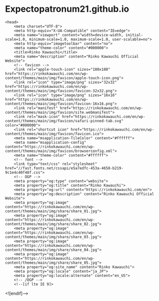 # Expectopatronum21.github.io

<!DOCTYPE html>
<html>

	<head>
		<meta charset="UTF-8">
		<meta http-equiv="X-UA-Compatible" content="IE=edge">
		<meta name="viewport" content="width=device-width, initial-scale=1.0, minimum-scale=1.0, maximum-scale=1.0, user-scalable=no">
		<meta http-equiv="imagetoolbar" content="no">
		<meta name="theme-color" content="#000000">
		<title>Rinko Kawauchi</title>
		<meta name="description" content="Rinko Kawauchi Official Website">
		<!-- favicon -->
		<link rel="apple-touch-icon" sizes="180x180" href="https://rinkokawauchi.com/en/wp-content/themes/main/img/favicon/apple-touch-icon.png">
		<link rel="icon" type="image/png" sizes="32x32" href="https://rinkokawauchi.com/en/wp-content/themes/main/img/favicon/favicon-32x32.png">
		<link rel="icon" type="image/png" sizes="16x16" href="https://rinkokawauchi.com/en/wp-content/themes/main/img/favicon/favicon-16x16.png">
		<link rel="manifest" href="https://rinkokawauchi.com/en/wp-content/themes/main/img/favicon/site.webmanifest">
		<link rel="mask-icon" href="https://rinkokawauchi.com/en/wp-content/themes/main/img/favicon/safari-pinned-tab.svg" color="#000000">
		<link rel="shortcut icon" href="https://rinkokawauchi.com/en/wp-content/themes/main/img/favicon/favicon.ico">
		<meta name="msapplication-TileColor" content="#ffffff">
		<meta name="msapplication-config" content="https://rinkokawauchi.com/en/wp-content/themes/main/img/favicon/browserconfig.xml">
		<meta name="theme-color" content="#ffffff">
		<!-- font -->
		<link type="text/css" rel="stylesheet" href="//fast.fonts.net/cssapi/e5a7edfc-453a-4658-b219-9c1e4c40f48f.css">
		<!-- OGP -->
		<meta property="og:type" content="website">
		<meta property="og:title" content="Rinko Kawauchi">
		<meta property="og:url" content="https://rinkokawauchi.com/en">
		<meta property="og:description" content="Rinko Kawauchi Official Website">
		<meta property="og:image" content="https://rinkokawauchi.com/en/wp-content/themes/main/img/share/share_01.jpg">
		<meta property="og:image" content="https://rinkokawauchi.com/en/wp-content/themes/main/img/share/share_02.jpg">
		<meta property="og:image" content="https://rinkokawauchi.com/en/wp-content/themes/main/img/share/share_03.jpg">
		<meta property="og:image" content="https://rinkokawauchi.com/en/wp-content/themes/main/img/share/share_04.jpg">
		<meta property="og:image" content="https://rinkokawauchi.com/en/wp-content/themes/main/img/share/share_05.jpg">
		<meta property="og:site_name" content="Rinko Kawauchi">
		<meta property="og:locale" content="ja_JP">
		<meta property="og:locale:alternate" content="en_US">
		<!-- /OGP -->
		<!--[if lte IE 9]>
<script type="text/javascript" src="https://rinkokawauchi.com/en/wp-content/themes/main/js/ie/html5shiv.min.js"></script>
<script type="text/javascript" src="https://rinkokawauchi.com/en/wp-content/themes/main/js/ie/selectivizr-min.js"></script>
<script type="text/javascript" src="https://rinkokawauchi.com/en/wp-content/themes/main/js/ie/respond.min.js"></script>
<![endif]-->
		<!-- Global site tag (gtag.js) - Google Analytics -->
		<script async="" src="https://www.googletagmanager.com/gtag/js?id=UA-17594452-53"></script>
		<script>
			window.dataLayer = window.dataLayer || [];
			  function gtag(){dataLayer.push(arguments);}
			  gtag('js', new Date());
			
			  gtag('config', 'UA-17594452-53');
		</script>
		<meta name="robots" content="max-image-preview:large">
		<link rel="stylesheet" id="wp-block-library-css" href="https://rinkokawauchi.com/en/wp-includes/css/dist/block-library/style.min.css" type="text/css" media="all">
		<link rel="stylesheet" id="classic-theme-styles-css" href="https://rinkokawauchi.com/en/wp-includes/css/classic-themes.min.css" type="text/css" media="all">
		<style id="global-styles-inline-css" type="text/css">
			body{--wp--preset--color--black: #000000;--wp--preset--color--cyan-bluish-gray: #abb8c3;--wp--preset--color--white: #ffffff;--wp--preset--color--pale-pink: #f78da7;--wp--preset--color--vivid-red: #cf2e2e;--wp--preset--color--luminous-vivid-orange: #ff6900;--wp--preset--color--luminous-vivid-amber: #fcb900;--wp--preset--color--light-green-cyan: #7bdcb5;--wp--preset--color--vivid-green-cyan: #00d084;--wp--preset--color--pale-cyan-blue: #8ed1fc;--wp--preset--color--vivid-cyan-blue: #0693e3;--wp--preset--color--vivid-purple: #9b51e0;--wp--preset--gradient--vivid-cyan-blue-to-vivid-purple: linear-gradient(135deg,rgba(6,147,227,1) 0%,rgb(155,81,224) 100%);--wp--preset--gradient--light-green-cyan-to-vivid-green-cyan: linear-gradient(135deg,rgb(122,220,180) 0%,rgb(0,208,130) 100%);--wp--preset--gradient--luminous-vivid-amber-to-luminous-vivid-orange: linear-gradient(135deg,rgba(252,185,0,1) 0%,rgba(255,105,0,1) 100%);--wp--preset--gradient--luminous-vivid-orange-to-vivid-red: linear-gradient(135deg,rgba(255,105,0,1) 0%,rgb(207,46,46) 100%);--wp--preset--gradient--very-light-gray-to-cyan-bluish-gray: linear-gradient(135deg,rgb(238,238,238) 0%,rgb(169,184,195) 100%);--wp--preset--gradient--cool-to-warm-spectrum: linear-gradient(135deg,rgb(74,234,220) 0%,rgb(151,120,209) 20%,rgb(207,42,186) 40%,rgb(238,44,130) 60%,rgb(251,105,98) 80%,rgb(254,248,76) 100%);--wp--preset--gradient--blush-light-purple: linear-gradient(135deg,rgb(255,206,236) 0%,rgb(152,150,240) 100%);--wp--preset--gradient--blush-bordeaux: linear-gradient(135deg,rgb(254,205,165) 0%,rgb(254,45,45) 50%,rgb(107,0,62) 100%);--wp--preset--gradient--luminous-dusk: linear-gradient(135deg,rgb(255,203,112) 0%,rgb(199,81,192) 50%,rgb(65,88,208) 100%);--wp--preset--gradient--pale-ocean: linear-gradient(135deg,rgb(255,245,203) 0%,rgb(182,227,212) 50%,rgb(51,167,181) 100%);--wp--preset--gradient--electric-grass: linear-gradient(135deg,rgb(202,248,128) 0%,rgb(113,206,126) 100%);--wp--preset--gradient--midnight: linear-gradient(135deg,rgb(2,3,129) 0%,rgb(40,116,252) 100%);--wp--preset--duotone--dark-grayscale: url('#wp-duotone-dark-grayscale');--wp--preset--duotone--grayscale: url('#wp-duotone-grayscale');--wp--preset--duotone--purple-yellow: url('#wp-duotone-purple-yellow');--wp--preset--duotone--blue-red: url('#wp-duotone-blue-red');--wp--preset--duotone--midnight: url('#wp-duotone-midnight');--wp--preset--duotone--magenta-yellow: url('#wp-duotone-magenta-yellow');--wp--preset--duotone--purple-green: url('#wp-duotone-purple-green');--wp--preset--duotone--blue-orange: url('#wp-duotone-blue-orange');--wp--preset--font-size--small: 13px;--wp--preset--font-size--medium: 20px;--wp--preset--font-size--large: 36px;--wp--preset--font-size--x-large: 42px;--wp--preset--spacing--20: 0.44rem;--wp--preset--spacing--30: 0.67rem;--wp--preset--spacing--40: 1rem;--wp--preset--spacing--50: 1.5rem;--wp--preset--spacing--60: 2.25rem;--wp--preset--spacing--70: 3.38rem;--wp--preset--spacing--80: 5.06rem;--wp--preset--shadow--natural: 6px 6px 9px rgba(0, 0, 0, 0.2);--wp--preset--shadow--deep: 12px 12px 50px rgba(0, 0, 0, 0.4);--wp--preset--shadow--sharp: 6px 6px 0px rgba(0, 0, 0, 0.2);--wp--preset--shadow--outlined: 6px 6px 0px -3px rgba(255, 255, 255, 1), 6px 6px rgba(0, 0, 0, 1);--wp--preset--shadow--crisp: 6px 6px 0px rgba(0, 0, 0, 1);}:where(.is-layout-flex){gap: 0.5em;}body .is-layout-flow > .alignleft{float: left;margin-inline-start: 0;margin-inline-end: 2em;}body .is-layout-flow > .alignright{float: right;margin-inline-start: 2em;margin-inline-end: 0;}body .is-layout-flow > .aligncenter{margin-left: auto !important;margin-right: auto !important;}body .is-layout-constrained > .alignleft{float: left;margin-inline-start: 0;margin-inline-end: 2em;}body .is-layout-constrained > .alignright{float: right;margin-inline-start: 2em;margin-inline-end: 0;}body .is-layout-constrained > .aligncenter{margin-left: auto !important;margin-right: auto !important;}body .is-layout-constrained > :where(:not(.alignleft):not(.alignright):not(.alignfull)){max-width: var(--wp--style--global--content-size);margin-left: auto !important;margin-right: auto !important;}body .is-layout-constrained > .alignwide{max-width: var(--wp--style--global--wide-size);}body .is-layout-flex{display: flex;}body .is-layout-flex{flex-wrap: wrap;align-items: center;}body .is-layout-flex > *{margin: 0;}:where(.wp-block-columns.is-layout-flex){gap: 2em;}.has-black-color{color: var(--wp--preset--color--black) !important;}.has-cyan-bluish-gray-color{color: var(--wp--preset--color--cyan-bluish-gray) !important;}.has-white-color{color: var(--wp--preset--color--white) !important;}.has-pale-pink-color{color: var(--wp--preset--color--pale-pink) !important;}.has-vivid-red-color{color: var(--wp--preset--color--vivid-red) !important;}.has-luminous-vivid-orange-color{color: var(--wp--preset--color--luminous-vivid-orange) !important;}.has-luminous-vivid-amber-color{color: var(--wp--preset--color--luminous-vivid-amber) !important;}.has-light-green-cyan-color{color: var(--wp--preset--color--light-green-cyan) !important;}.has-vivid-green-cyan-color{color: var(--wp--preset--color--vivid-green-cyan) !important;}.has-pale-cyan-blue-color{color: var(--wp--preset--color--pale-cyan-blue) !important;}.has-vivid-cyan-blue-color{color: var(--wp--preset--color--vivid-cyan-blue) !important;}.has-vivid-purple-color{color: var(--wp--preset--color--vivid-purple) !important;}.has-black-background-color{background-color: var(--wp--preset--color--black) !important;}.has-cyan-bluish-gray-background-color{background-color: var(--wp--preset--color--cyan-bluish-gray) !important;}.has-white-background-color{background-color: var(--wp--preset--color--white) !important;}.has-pale-pink-background-color{background-color: var(--wp--preset--color--pale-pink) !important;}.has-vivid-red-background-color{background-color: var(--wp--preset--color--vivid-red) !important;}.has-luminous-vivid-orange-background-color{background-color: var(--wp--preset--color--luminous-vivid-orange) !important;}.has-luminous-vivid-amber-background-color{background-color: var(--wp--preset--color--luminous-vivid-amber) !important;}.has-light-green-cyan-background-color{background-color: var(--wp--preset--color--light-green-cyan) !important;}.has-vivid-green-cyan-background-color{background-color: var(--wp--preset--color--vivid-green-cyan) !important;}.has-pale-cyan-blue-background-color{background-color: var(--wp--preset--color--pale-cyan-blue) !important;}.has-vivid-cyan-blue-background-color{background-color: var(--wp--preset--color--vivid-cyan-blue) !important;}.has-vivid-purple-background-color{background-color: var(--wp--preset--color--vivid-purple) !important;}.has-black-border-color{border-color: var(--wp--preset--color--black) !important;}.has-cyan-bluish-gray-border-color{border-color: var(--wp--preset--color--cyan-bluish-gray) !important;}.has-white-border-color{border-color: var(--wp--preset--color--white) !important;}.has-pale-pink-border-color{border-color: var(--wp--preset--color--pale-pink) !important;}.has-vivid-red-border-color{border-color: var(--wp--preset--color--vivid-red) !important;}.has-luminous-vivid-orange-border-color{border-color: var(--wp--preset--color--luminous-vivid-orange) !important;}.has-luminous-vivid-amber-border-color{border-color: var(--wp--preset--color--luminous-vivid-amber) !important;}.has-light-green-cyan-border-color{border-color: var(--wp--preset--color--light-green-cyan) !important;}.has-vivid-green-cyan-border-color{border-color: var(--wp--preset--color--vivid-green-cyan) !important;}.has-pale-cyan-blue-border-color{border-color: var(--wp--preset--color--pale-cyan-blue) !important;}.has-vivid-cyan-blue-border-color{border-color: var(--wp--preset--color--vivid-cyan-blue) !important;}.has-vivid-purple-border-color{border-color: var(--wp--preset--color--vivid-purple) !important;}.has-vivid-cyan-blue-to-vivid-purple-gradient-background{background: var(--wp--preset--gradient--vivid-cyan-blue-to-vivid-purple) !important;}.has-light-green-cyan-to-vivid-green-cyan-gradient-background{background: var(--wp--preset--gradient--light-green-cyan-to-vivid-green-cyan) !important;}.has-luminous-vivid-amber-to-luminous-vivid-orange-gradient-background{background: var(--wp--preset--gradient--luminous-vivid-amber-to-luminous-vivid-orange) !important;}.has-luminous-vivid-orange-to-vivid-red-gradient-background{background: var(--wp--preset--gradient--luminous-vivid-orange-to-vivid-red) !important;}.has-very-light-gray-to-cyan-bluish-gray-gradient-background{background: var(--wp--preset--gradient--very-light-gray-to-cyan-bluish-gray) !important;}.has-cool-to-warm-spectrum-gradient-background{background: var(--wp--preset--gradient--cool-to-warm-spectrum) !important;}.has-blush-light-purple-gradient-background{background: var(--wp--preset--gradient--blush-light-purple) !important;}.has-blush-bordeaux-gradient-background{background: var(--wp--preset--gradient--blush-bordeaux) !important;}.has-luminous-dusk-gradient-background{background: var(--wp--preset--gradient--luminous-dusk) !important;}.has-pale-ocean-gradient-background{background: var(--wp--preset--gradient--pale-ocean) !important;}.has-electric-grass-gradient-background{background: var(--wp--preset--gradient--electric-grass) !important;}.has-midnight-gradient-background{background: var(--wp--preset--gradient--midnight) !important;}.has-small-font-size{font-size: var(--wp--preset--font-size--small) !important;}.has-medium-font-size{font-size: var(--wp--preset--font-size--medium) !important;}.has-large-font-size{font-size: var(--wp--preset--font-size--large) !important;}.has-x-large-font-size{font-size: var(--wp--preset--font-size--x-large) !important;}
			.wp-block-navigation a:where(:not(.wp-element-button)){color: inherit;}
			:where(.wp-block-columns.is-layout-flex){gap: 2em;}
			.wp-block-pullquote{font-size: 1.5em;line-height: 1.6;}
		</style>
		<link rel="stylesheet" id="style-css" href="https://rinkokawauchi.com/en/wp-content/themes/main/style.css?v=201802021700" type="text/css" media="all">
		<link rel="stylesheet" id="slicknav-css" href="https://rinkokawauchi.com/en/wp-content/themes/main/js/slicknav/slicknav.css?v=201802021700" type="text/css" media="all">
		<script type="text/javascript" src="https://rinkokawauchi.com/en/wp-includes/js/jquery/jquery.min.js" id="jquery-core-js"></script>
		<script type="text/javascript" src="https://rinkokawauchi.com/en/wp-includes/js/jquery/jquery-migrate.min.js" id="jquery-migrate-js"></script>
		<link rel="https://api.w.org/" href="https://rinkokawauchi.com/en/wp-json/">
		<link rel="alternate" hreflang="en" href="https://rinkokawauchi.com/en/" title="EN">
		<link rel="alternate" hreflang="ja" href="https://rinkokawauchi.com/" title="JP">
	</head>

	<body class="home blog site-en">
		<div class="wrap">
			<header class="header">
				<div class="inner header-inner cf">
					<div class="logo">
						<h1><a href="https://rinkokawauchi.com/en">Rinko Kawauchi</a></h1>
					</div>
					<nav class="nav pc-nav cf">
						<div class="nav-inner-01">
							<ul class="main-nav">
								<li id="menu-item-601" class="m-news menu-item"><a href="https://rinkokawauchi.com/en/news/">News</a></li>
								<li id="menu-item-602" class="m-biography menu-item"><a href="https://rinkokawauchi.com/en/biography/">Biography</a></li>
								<li id="menu-item-617" class="m-works menu-item"><a href="https://rinkokawauchi.com/en/works/">Works</a></li>
								<li id="menu-item-618" class="m-publications menu-item"><a href="https://rinkokawauchi.com/en/publications/">Publications</a></li>
								<li id="menu-item-619" class="m-articles menu-item"><a href="https://rinkokawauchi.com/en/articles/">Articles</a></li>
								<li id="menu-item-604" class="m-contact menu-item"><a href="https://rinkokawauchi.com/en/contact/">Contact</a></li>
								<li id="menu-item-597" class="menu-item"><a target="_blank" rel="noopener" href="https://www.instagram.com/rinkokawauchi/">Instagram</a></li>
							</ul><!-- / main-nav -->
							<ul class="lang-nav">
								<li><a href="https://rinkokawauchi.com/en/" title="EN" class="current_language">EN</a></li>
								<li><a href="https://rinkokawauchi.com/" title="JP">JP</a></li>
							</ul><!-- / lang-nav -->
						</div><!-- / nav-inner-01 -->
						<div class="nav-inner-02">
							<!-- /Home -->
						</div><!-- /nav-inner-02 -->
					</nav><!-- / nav pc-nav -->
					<div id="menu-icon" class="menu-icon"> <span class="open">Menu</span> <span class="close">Close</span> </div><!-- / menu-icon -->
					<nav class="nav mobile-nav">
						<div class="nav-inner-01">
							<ul class="main-nav">
								<li class="m-news menu-item"><a href="https://rinkokawauchi.com/en/news/">News</a></li>
								<li class="m-biography menu-item"><a href="https://rinkokawauchi.com/en/biography/">Biography</a></li>
								<li class="m-works menu-item"><a href="https://rinkokawauchi.com/en/works/">Works</a></li>
								<li class="m-publications menu-item"><a href="https://rinkokawauchi.com/en/publications/">Publications</a></li>
								<li class="m-articles menu-item"><a href="https://rinkokawauchi.com/en/articles/">Articles</a></li>
								<li class="m-contact menu-item"><a href="https://rinkokawauchi.com/en/contact/">Contact</a></li>
								<li class="menu-item"><a target="_blank" rel="noopener" href="https://www.instagram.com/rinkokawauchi/">Instagram</a></li>
							</ul><!-- / main-nav -->
							<ul class="lang-nav">
								<li><a href="https://rinkokawauchi.com/en/" title="EN" class="current_language">EN</a></li>
								<li><a href="https://rinkokawauchi.com/" title="JP">JP</a></li>
							</ul><!-- / lang-nav -->
						</div><!-- / nav-inner-01 -->
						<div class="nav-inner-02">
							<!-- /Home -->
						</div><!-- /nav-inner-02 -->
					</nav><!-- / nav mobile-nav -->
				</div><!-- / inner -->
			</header><!-- / header -->
			<main class="main home-main cf">
				<div class="home-inner">
					<ul id="slider" class="cycle-slideshow" data-cycle-slides="li" data-cycle-fx="fade" data-cycle-speed="500" data-cycle-timeout="4000" data-cycle-center-horz="true" data-cycle-center-vert="false">
						<li class="rsContent"> <img class="cycleimg" src="https://rinkokawauchi.com/en/wp-content/uploads/sites/2/2017/08/20190807-0X5A0210_2.jpg" alt=""> </li>
						<li class="rsContent"> <img class="cycleimg" src="https://rinkokawauchi.com/en/wp-content/uploads/sites/2/2017/08/home_01.jpg" alt=""> </li>
						<li class="rsContent"> <img class="cycleimg" src="https://rinkokawauchi.com/en/wp-content/uploads/sites/2/2017/08/home_08.jpg" alt=""> </li>
						<li class="rsContent"> <img class="cycleimg" src="https://rinkokawauchi.com/en/wp-content/uploads/sites/2/2017/08/utatane_02_L.jpg" alt=""> </li>
						<li class="rsContent"> <img class="cycleimg" src="https://rinkokawauchi.com/en/wp-content/uploads/sites/2/2017/08/home_03.jpg" alt=""> </li>
						<li class="rsContent"> <img class="cycleimg" src="https://rinkokawauchi.com/en/wp-content/uploads/sites/2/2017/08/home_04.jpg" alt=""> </li>
						<li class="rsContent"> <img class="cycleimg" src="https://rinkokawauchi.com/en/wp-content/uploads/sites/2/2017/08/home_05.jpg" alt=""> </li>
						<li class="rsContent"> <img class="cycleimg" src="https://rinkokawauchi.com/en/wp-content/uploads/sites/2/2017/08/home_06.jpg" alt=""> </li>
						<li class="rsContent"> <img class="cycleimg" src="https://rinkokawauchi.com/en/wp-content/uploads/sites/2/2017/08/home_07.jpg" alt=""> </li>
					</ul><!-- /cycle-slideshow -->
				</div><!-- /home-inner -->
			</main><!-- /home-main -->
		</div><!-- end wrap -->
		<footer class="footer">
			<p class="copy">© 2024 Rinko Kawauchi</p>
			<p class="back-top">↑</p>
		</footer><!-- end footer -->
		<script type="text/javascript" src="https://rinkokawauchi.com/en/wp-content/themes/main/js/jquery.easing-1.3.js" id="easing-js"></script>
		<script type="text/javascript" src="https://rinkokawauchi.com/en/wp-content/themes/main/js/css_browser_selector.min.js" id="browserselector-js"></script>
		<script type="text/javascript" src="https://rinkokawauchi.com/en/wp-content/themes/main/js/modernizr-custom.min.js" id="modernizr-js"></script>
		<script type="text/javascript" src="https://rinkokawauchi.com/en/wp-content/themes/main/js/jquery.fullpage-menu.min.js" id="fullpage-menu-js"></script>
		<script type="text/javascript" src="https://rinkokawauchi.com/en/wp-content/themes/main/js/base.js?v=201802021700" id="base-js"></script>
		<script type="text/javascript" src="https://rinkokawauchi.com/en/wp-content/themes/main/js/jquery.cycle2.min.js" id="cycle2-js"></script>
	</body>

</html>
